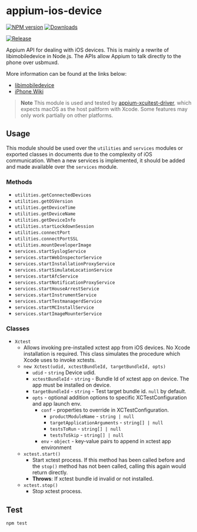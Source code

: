 # appium-ios-device

[![NPM version](http://img.shields.io/npm/v/appium-ios-device.svg)](https://npmjs.org/package/appium-ios-device)
[![Downloads](http://img.shields.io/npm/dm/appium-ios-device.svg)](https://npmjs.org/package/appium-ios-device)

[![Release](https://github.com/appium/appium-ios-device/actions/workflows/publish.js.yml/badge.svg)](https://github.com/appium/appium-ios-device/actions/workflows/publish.js.yml)

Appium API for dealing with iOS devices. This is mainly a rewrite of libimobiledevice in Node.js. The APIs allow Appium to talk directly to the phone over usbmuxd.

More information can be found at the links below:

* [libimobiledevice](https://github.com/libimobiledevice/libimobiledevice)
* [iPhone Wiki](https://www.theiphonewiki.com/)

> **Note**
> This module is used and tested by [appium-xcuitest-driver](https://github.com/appium/appium-xcuitest-driver), which expects macOS as the host paltform with Xcode.
> Some features may only work partially on other platforms.

## Usage

This module should be used over the `utilities` and `services` modules or exported classes in documents due to the complexity of iOS communication. When a new services is implemented, it should be added and made available over the `services` module.

### Methods

* `utilities.getConnectedDevices`
* `utilities.getOSVersion`
* `utilities.getDeviceTime`
* `utilities.getDeviceName`
* `utilities.getDeviceInfo`
* `utilities.startLockdownSession`
* `utilities.connectPort`
* `utilities.connectPortSSL`
* `utilities.mountDeveloperImage`
* `services.startSyslogService`
* `services.startWebInspectorService`
* `services.startInstallationProxyService`
* `services.startSimulateLocationService`
* `services.startAfcService`
* `services.startNotificationProxyService`
* `services.startHouseArrestService`
* `services.startInstrumentService`
* `services.startTestmanagerdService`
* `services.startMCInstallService`
* `services.startImageMounterService`

### Classes

* `Xctest`
  * Allows invoking pre-installed xctest app from iOS devices. No Xcode installation is required.
This class simulates the procedure which Xcode uses to invoke xctests.
  * `new Xctest(udid, xctestBundleId, targetBundleId, opts)`
    * `udid` - `string` Device udid.
    * `xctestBundleId` - `string` - Bundle Id of xctest app on device. The app must be installed on device.
    * `targetBundleId` - `string` - Test target bundle id. `null` by default.
    * `opts` - optional addition options to specific XCTestConfiguration and app launch env.
      * `conf` - properties to override in XCTestConfiguration.
        * `productModuleName` - `string | null`
        * `targetApplicationArguments` - `string[] | null`
        * `testsToRun` - `string[] | null`
        * `testsToSkip` - `string[] | null`
      * `env` - `object` - key-value pairs to append in xctest app environment
  * `xctest.start()`
    * Start xctest process. If this method has been called before and the `stop()` method has not been called, calling this again would return directly.
    * **Throws**: If xctest bundle id invalid or not installed.
  * `xctest.stop()`
    * Stop xctest process.

## Test

``` shell
npm test
```
